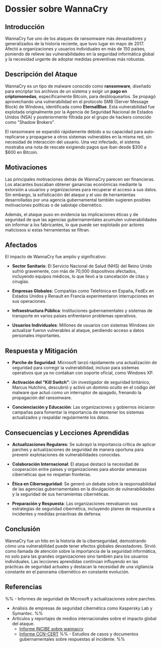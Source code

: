 # Dossier sobre WannaCry

## Introducción

WannaCry fue uno de los ataques de ransomware más devastadores y generalizados de la historia reciente, que tuvo lugar en mayo de 2017. Afectó a organizaciones y usuarios individuales en más de 150 países, poniendo de relieve las vulnerabilidades en la seguridad informática global y la necesidad urgente de adoptar medidas preventivas más robustas.

## Descripción del Ataque

WannaCry es un tipo de malware conocido como **ransomware**, diseñado para encriptar los archivos de un sistema y exigir un **pago en criptomonedas**, específicamente Bitcoin, para desbloquearlos. Se propagó aprovechando una vulnerabilidad en el protocolo SMB (Server Message Block) de Windows, identificada como **EternalBlue**. Esta vulnerabilidad fue explotada originalmente por la Agencia de Seguridad Nacional de Estados Unidos (NSA) y posteriormente filtrada por el grupo de hackers conocido como "Shadow Brokers".

El ransomware se expandió rápidamente debido a su capacidad para auto-replicarse y propagarse a otros sistemas vulnerables en la misma red, sin necesidad de interacción del usuario. Una vez infectado, el sistema mostraba una nota de rescate exigiendo pagos que iban desde $300 a $600 en Bitcoin.

## Motivaciones

Las principales motivaciones detrás de WannaCry parecen ser financieras. Los atacantes buscaban obtener ganancias económicas mediante la extorsión a usuarios y organizaciones para recuperar el acceso a sus datos. Sin embargo, la sofisticación del ataque y el uso de herramientas desarrolladas por una agencia gubernamental también sugieren posibles motivaciones políticas o de sabotaje cibernético.

Además, el ataque puso en evidencia las implicaciones éticas y de seguridad de que las agencias gubernamentales acumulen vulnerabilidades sin informar a los fabricantes, lo que puede ser explotado por actores maliciosos si estas herramientas se filtran.

## Afectados

El impacto de WannaCry fue amplio y significativo:

- **Sector Sanitario**: El Servicio Nacional de Salud (NHS) del Reino Unido sufrió gravemente, con más de 70,000 dispositivos afectados, incluyendo equipos médicos, lo que llevó a la cancelación de citas y cirugías.

- **Empresas Globales**: Compañías como Telefónica en España, FedEx en Estados Unidos y Renault en Francia experimentaron interrupciones en sus operaciones.

- **Infraestructura Pública**: Instituciones gubernamentales y sistemas de transporte en varios países enfrentaron problemas operativos.

- **Usuarios Individuales**: Millones de usuarios con sistemas Windows sin actualizar fueron vulnerables al ataque, perdiendo acceso a datos personales importantes.

## Respuesta y Mitigación

- **Parche de Seguridad**: Microsoft lanzó rápidamente una actualización de seguridad para corregir la vulnerabilidad, incluso para sistemas operativos que ya no contaban con soporte oficial, como Windows XP.

- **Activación del "Kill Switch"**: Un investigador de seguridad británico, Marcus Hutchins, descubrió y activó un dominio oculto en el código del malware que actuó como un interruptor de apagado, frenando la propagación del ransomware.

- **Concienciación y Educación**: Las organizaciones y gobiernos iniciaron campañas para fomentar la importancia de mantener los sistemas actualizados y respaldar regularmente los datos.

## Consecuencias y Lecciones Aprendidas

- **Actualizaciones Regulares**: Se subrayó la importancia crítica de aplicar parches y actualizaciones de seguridad de manera oportuna para prevenir explotaciones de vulnerabilidades conocidas.

- **Colaboración Internacional**: El ataque destacó la necesidad de cooperación entre países y organizaciones para abordar amenazas cibernéticas que no respetan fronteras.

- **Ética en Ciberseguridad**: Se generó un debate sobre la responsabilidad de las agencias gubernamentales en la divulgación de vulnerabilidades y la seguridad de sus herramientas cibernéticas.

- **Preparación y Respuesta**: Las organizaciones reevaluaron sus estrategias de seguridad cibernética, incluyendo planes de respuesta a incidentes y medidas proactivas de defensa.

## Conclusión

WannaCry fue un hito en la historia de la ciberseguridad, demostrando cómo una vulnerabilidad puede tener efectos globales devastadores. Sirvió como llamada de atención sobre la importancia de la seguridad informática, no solo para las grandes organizaciones sino también para los usuarios individuales. Las lecciones aprendidas continúan influyendo en las prácticas de seguridad actuales y destacan la necesidad de una vigilancia constante en el panorama cibernético en constante evolución.

## Referencias

%% - Informes de seguridad de Microsoft y actualizaciones sobre parches.
- Análisis de empresas de seguridad cibernética como Kaspersky Lab y Symantec. %%
- Artículos y reportajes de medios internacionales sobre el impacto global del ataque.
	- [Informe INCIBE sobre wannacry](https://www.incibe.es/sites/default/files/blog/wannacry/informe_wannacry.pdf)
	- [Informe CCN-CERT](https://www.ccn-cert.cni.es/es/comunicacion-eventos/comunicados-ccn-cert/4488-informe-del-ransomware-de-la-familia-wannacry-que-incluye-medidas-para-su-deteccion-y-desinfeccion.html)
%% - Estudios de casos y documentos gubernamentales sobre respuestas al incidente. %%